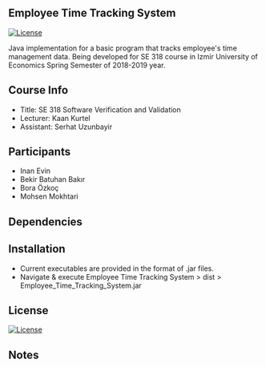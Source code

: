 ## Employee Time Tracking System
[![License](https://img.shields.io/badge/License-Apache%202.0-blue.svg)](https://opensource.org/licenses/Apache-2.0)

Java implementation for a basic program that tracks employee's time management data. Being developed for SE 318 course in Izmir University of Economics Spring Semester of 2018-2019 year.

## Course Info

- Title: SE 318 Software Verification and Validation
- Lecturer: Kaan Kurtel
- Assistant: Serhat Uzunbayir

## Participants
- Inan Evin
- Bekir Batuhan Bakır
- Bora Özkoç
- Mohsen Mokhtari

## Dependencies

## Installation

- Current executables are provided in the format of .jar files. 
- Navigate & execute Employee Time Tracking System > dist > Employee_Time_Tracking_System.jar

## License

[![License](https://img.shields.io/badge/License-Apache%202.0-blue.svg)](https://opensource.org/licenses/Apache-2.0)

## Notes
